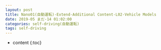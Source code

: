 ```yaml
---
layout: post
title: Nano01(自動運転)-Extend-Additional Content-L02-Vehicle Models
date: 2019-05 まだ-14 01:02:00
categories: self-driving(自動運転)
tags: self-driving
---
```

* content
{:toc}

